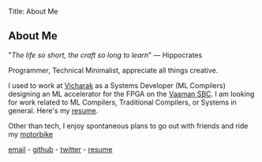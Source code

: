 Title: About Me

## About Me

"*The life so short, the craft so long to learn*" 
— Hippocrates

Programmer, Technical Minimalist, appreciate all things creative.

I used to work at [Vicharak](https://vicharak.in) as a Systems Developer (ML Compilers) designing
an ML accelerator for the FPGA on the [Vaaman SBC](https://vicharak.in/vaaman).
I am looking for work related to ML Compilers, Traditional Compilers, or Systems in general.
Here's my [resume](resume.pdf).

Other than tech, I enjoy spontaneous plans to go out with friends and ride my [motorbike](motorbike.md)

[email](mailto:hi@shreeyash.xyz) - [github](https://github.com/bojle) - [twitter](https://twitter.com/b0jle) -
[resume](resume.pdf)
